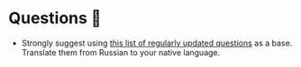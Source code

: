# Questions 🤔

- Strongly suggest using [this list of regularly updated questions](https://github.com/YauhenKavalchuk/interview-questions/blob/main/questions/react.md) as a base. Translate them from Russian to your native language.
